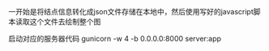 一开始是将结点信息转化成json文件存储在本地中，然后使用写好的javascript脚本读取这个文件去绘制整个图


启动对应的服务器代码
gunicorn -w 4 -b 0.0.0.0:8000 server:app

